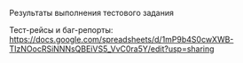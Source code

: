 Результаты выполнения тестового задания

Тест-рейсы и баг-репорты:
https://docs.google.com/spreadsheets/d/1mP9b4S0cwXWB-TIzNOocRSiNNNsQBEiVS5_VvC0ra5Y/edit?usp=sharing
